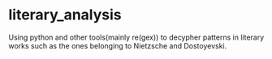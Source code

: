 # literary_analysis
Using python and other tools(mainly re(gex)) to decypher patterns in literary works such as the ones belonging to Nietzsche and Dostoyevski.
